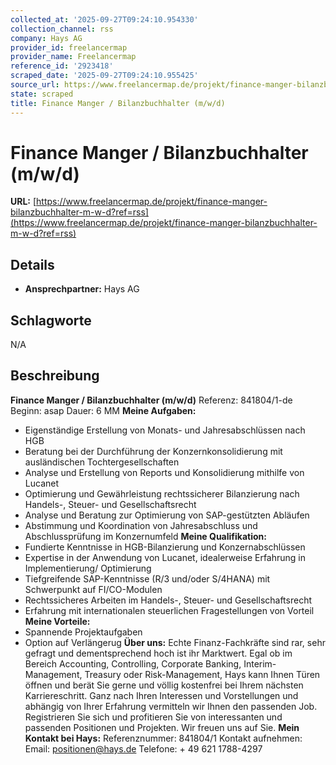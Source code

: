```yaml
---
collected_at: '2025-09-27T09:24:10.954330'
collection_channel: rss
company: Hays AG
provider_id: freelancermap
provider_name: Freelancermap
reference_id: '2923418'
scraped_date: '2025-09-27T09:24:10.955425'
source_url: https://www.freelancermap.de/projekt/finance-manger-bilanzbuchhalter-m-w-d?ref=rss
state: scraped
title: Finance Manger / Bilanzbuchhalter (m/w/d)
---
```



# Finance Manger / Bilanzbuchhalter (m/w/d)
**URL:** [https://www.freelancermap.de/projekt/finance-manger-bilanzbuchhalter-m-w-d?ref=rss](https://www.freelancermap.de/projekt/finance-manger-bilanzbuchhalter-m-w-d?ref=rss)
## Details
- **Ansprechpartner:** Hays AG

## Schlagworte
N/A

## Beschreibung
**Finance Manger / Bilanzbuchhalter (m/w/d)** Referenz: 841804/1-de Beginn: asap Dauer: 6 MM **Meine Aufgaben:**  
- Eigenständige Erstellung von Monats- und Jahresabschlüssen nach HGB
- Beratung bei der Durchführung der Konzernkonsolidierung mit ausländischen Tochtergesellschaften
- Analyse und Erstellung von Reports und Konsolidierung mithilfe von Lucanet
- Optimierung und Gewährleistung rechtssicherer Bilanzierung nach Handels-, Steuer- und Gesellschaftsrecht
- Analyse und Beratung zur Optimierung von SAP-gestützten Abläufen
- Abstimmung und Koordination von Jahresabschluss und Abschlussprüfung im Konzernumfeld
  **Meine Qualifikation:**  
- Fundierte Kenntnisse in HGB-Bilanzierung und Konzernabschlüssen
- Expertise in der Anwendung von Lucanet, idealerweise Erfahrung in Implementierung/ Optimierung
- Tiefgreifende SAP-Kenntnisse (R/3 und/oder S/4HANA) mit Schwerpunkt auf FI/CO-Modulen
- Rechtssicheres Arbeiten im Handels-, Steuer- und Gesellschaftsrecht
- Erfahrung mit internationalen steuerlichen Fragestellungen von Vorteil
  **Meine Vorteile:**  
- Spannende Projektaufgaben
- Option auf Verlängerug
  **Über uns:** Echte Finanz-Fachkräfte sind rar, sehr gefragt und dementsprechend hoch ist ihr Marktwert. Egal ob im Bereich Accounting, Controlling, Corporate Banking, Interim-Management, Treasury oder Risk-Management, Hays kann Ihnen Türen öffnen und berät Sie gerne und völlig kostenfrei bei Ihrem nächsten Karriereschritt. Ganz nach Ihren Interessen und Vorstellungen und abhängig von Ihrer Erfahrung vermitteln wir Ihnen den passenden Job. Registrieren Sie sich und profitieren Sie von interessanten und passenden Positionen und Projekten. Wir freuen uns auf Sie. **Mein Kontakt bei Hays:** Referenznummer: 841804/1 Kontakt aufnehmen: Email: positionen@hays.de Telefone: + 49 621 1788-4297